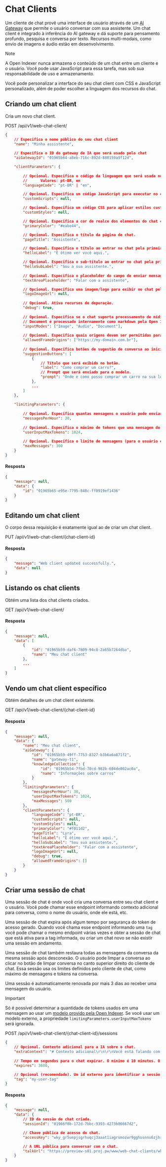 # Chat Clients

Um cliente de chat provê uma interface de usuário através de um [AI Gateway](/docs/entities/ai-gateway) que permite o usuário conversar com sua assistente. Um chat client é integrado à inferência do AI gateway e dá suporte para pensamento profundo, pesquisa e conversa por texto. Recursos multi-modais, como envio de imagens e áudio estão em desenvolvimento.

> [!NOTE]
>
> A Open Indexer nunca armazena o conteúdo de um chat entre um cliente e o usuário. Você pode usar JavaScript para essa tarefa, mas sob sua responsabilidade de uso e armazenamento.

Você pode personalizar a interface do seu chat client com CSS e JavaScript personalizado, além de poder escolher a linguagem dos recursos do chat.

## Criando um chat client

Cria um novo chat client.

<div class="request-item get">
    <span>POST</span>
    <span>
        /api/v1/web-chat-client/
    </span>
</div>

```json
{
    // Especifica o nome público do seu chat client
    "name": "Minha assistente",
    
    // Especifica o ID do gateway de IA que será usado pelo chat
    "aiGatewayId": "01965b64-a8eb-716c-892d-880159a9f12d",

    "clientParameters": {
        
        // Opcional. Especifica o código da linguagem que será usada no chat para maioria dos elementos, como mensagens de erro, botões, etc.
        //      Valores: pt-BR, en
        "languageCode": "pt-BR" | "en",

        // Opcional. Especifica um código JavaScript para executar no chat.
        "customScripts": null,

        // Opcional. Especifica um código CSS para aplicar estilos customizados no chat.
        "customStyles": null,

        // Opcional. Especifica a cor de realce dos elementos do chat client.
        "primaryColor": "#eabe44",

        // Opcional. Especifica o título da página de chat.
        "pageTitle": "Assistente",

        // Opcional. Especifica o título ao entrar no chat pela primeira vez.
        "helloLabel": "É ótimo ver você aqui.",

        // Opcional. Especifica o sub-título ao entrar no chat pela primeira vez.
        "helloSubLabel": "Sou a sua assistente.",
        
        // Opcional. Especifica o placeholder do campo de enviar mensagem.
        "textAreaPlaceholder": "Falar com a assistente",

        // Opcional. Especifica uma imagem/logo para exibir no chat pela primeira vez.
        "logoImageUrl": null,
        
        // Opcional. Ativa recursos de depuração.
        "debug": true,
        
        // Opcional. Especifica se o chat suporta processamento de mídia multi-modal, especificando quais botões ficarão visíveis para enviar o conteúdo multimídia ao modelo.
        // Document é processado internamente como markdown pela Open Indexer.
        "inputModes": ["Image", "Audio", "Document"],
        
        // Opcional. Especifica quais origens devem ser permitidas para embutir o cliente de chat em um iframe. Se esse campo estiver vazio, qualquer origem será aceita.
        "allowedFrameOrigins": ["https://my-domain.com.br"],
        
        // Opcional. Especifica botões de sugestão de conversa ao iniciar uma nova sessão de chat. Você pode adicionar quantos botões quiser, mas o aconselhável é até 3 botões.
        "suggestionButtons": [
            {
                // Título que será exibido no botão.
                "label": "Como comprar um carro?",
                // Prompt que será enviado para o modelo.
                "prompt": "Onde e como posso comprar um carro na sua loja?"
            },
            ...
        ]
    },
    
    "limitingParameters": {
        
        // Opcional. Especifica quantas mensagens o usuário pode enviar por hora no chat. Essa opção é rastreada pelo userTag da sessão.
        "messagesPerHour": 30,
        
        // Opcional. Especifica o máximo de tokens que uma mensagem do usuário pode conter. Esse campo só é válido quando usado em modelos integrados ao Open Indexer.
        "userInputMaxTokens": 1024,
        
        // Opcional. Especifica o limite de mensagens (para o usuário e IA) que uma sessão pode ter.
        "maxMessages": 300
    }
}
```

#### Resposta

```json
{
    "message": null,
    "data": {
        "id": "01965b65-e95e-7795-848c-ff0919ef1436"
    }
}
```

## Editando um chat client

O corpo dessa requisição é exatamente igual ao de criar um chat client.

<div class="request-item get">
    <span>PUT</span>
    <span>
        /api/v1/web-chat-client/<span>{chat-client-id}</span>
    </span>
</div>

#### Resposta

```json
{
    "message": "Web client updated successfully.",
    "data": null
}
```

## Listando os chat clients

Obtém uma lista dos chat clients criados.

<div class="request-item get">
    <span>GET</span>
    <span>
        /api/v1/web-chat-client/
    </span>
</div>

#### Resposta

```json
{
    "message": null,
    "data": [
        {
            "id": "01965b59-daf6-7809-94c8-2a65b7264dba",
            "name": "Meu chat client"
        },
        ...
    ]
}
```

## Vendo um chat client específico

Obtém detalhes de um chat client existente.

<div class="request-item get">
    <span>GET</span>
    <span>
        /api/v1/web-chat-client/<span>{chat-client-id}</span>
    </span>
</div>

#### Resposta

```json
{
    "message": null,
    "data": {
        "name": "Meu chat client",
        "aiGateway": {
            "id": "01965b59-49ff-7753-8327-b3b6a6a871f2",
            "name": "gateway-t1",
            "knowledgeCollection": {
                "id": "01965b54-7fbd-70cd-982b-604de002ac0a",
                "name": "Informações sobre carros"
            }
        },
        "limitingParameters": {
            "messagesPerHour": 30,
            "userInputMaxTokens": 1024,
            "maxMessages": 500
        },
        "clientParameters": {
            "languageCode": "pt-BR",
            "customScripts": null,
            "customStyles": null,
            "primaryColor": "#f011d2",
            "pageTitle": "Lyra",
            "helloLabel": "É ótimo ver você aqui.",
            "helloSubLabel": "Sou sua assistente.",
            "textAreaPlaceholder": "Falar com a assistente",
            "logoImageUrl": null,
            "debug": true,
            "allowedFrameOrigins": []
        }
    }
}
```

## Criar uma sessão de chat

Uma sessão de chat é onde você cria uma conversa entre seu chat client e o usuário. Você pode chamar esse endpoint informando contexto adicional para conversa, como o nome do usuário, onde ele está, etc.

Uma sessão de chat expira após algum tempo por segurança do token de acesso gerado. Quando você chama esse endpoint informando uma `tag` você pode chamar o mesmo endpoint várias vezes e obter a sessão de chat que está ativa para a tag informada, ou criar um chat novo se não existir uma sessão em andamento.

Uma sessão de chat também restaura todas as mensagens da conversa da mesma sessão após desconexão. O usuário pode limpar a conversa ao clicar no botão de limpar conversa no canto superior direito do cliente de chat. Essa sessão usa os limites definidos pelo cliente de chat, como máximo de mensagens e tokens na conversa.

Uma sessão é automaticamente renovada por mais 3 dias ao receber uma mensagem do usuário.

> [!IMPORTANT]
>
> Só é possível determinar a quantidade de tokens usados em uma mensagem ao usar um [modelo provido pela Open Indexer](/docs/models). Se você usar um modelo externo, a propriedade `limitingParameters.userInputMaxTokens` será ignorada.

<div class="request-item post">
    <span>POST</span>
    <span>
        /api/v1/web-chat-client/<span>{chat-client-id}</span>/sessions
    </span>
</div>

```json
{
    // Opcional. Contexto adicional para a IA sobre o chat.
    "extraContext": "# Contexto adicional\r\n\r\nVocê está falando com Eduardo.",
    
    // Tempo em segundos para o chat expirar. O mínimo é 10 minutos. O máximo é 30 dias.
    "expires": 3600,

    // Opcional (recomendado). Um id externo para identificar a sessão posteriormente e reaproveitá-la sempre que chamar o mesmo endpoint. Pode ser o ID do usuário do seu banco de dados ou uma string que facilite a identificação desse chat posteriormente.
    "tag": "my-user-tag"
}
```

#### Resposta

```json
{
    "message": null,
    "data": {
        // ID da sessão de chat criada.
        "sessionId": "01966f0b-172d-7bbc-9393-4273b86667d2",

        // Chave pública de acesso do chat.
        "accessKey": "wky_gr5uepjsgrhuqcj3aaat1iagrsmozwr9gghusnnu6zjhrsyures5xoe",

        // A URL pública para conversar com o chat.
        "talkUrl": "https://preview-s01.proj.pw/www/web-chat-clients/wky_gr5uepjsgrhuqcj3aaat1iagrsmozwr9gghusnnu6zjhrsyures5xoe"
    }
}
```